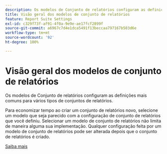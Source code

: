 ```yaml
---
description: Os modelos de Conjunto de relatórios configuram as definições mais comuns para vários tipos de conjuntos de relatórios.
title: Visão geral dos modelos de conjunto de relatórios
feature: Report Suite Settings
exl-id: c329f73f-af91-4f0a-9e9e-ae17fcf2899f
source-git-commit: a6967c7d4e1dca5491f13beccaa797167b503d6e
workflow-type: tm+mt
source-wordcount: '92'
ht-degree: 100%

---
```


# Visão geral dos modelos de conjunto de relatórios

Os modelos de Conjunto de relatórios configuram as definições mais comuns para vários tipos de conjuntos de relatórios.

Para economizar tempo ao criar um conjunto de relatórios novo, selecione um modelo que seja parecido com a configuração de conjunto de relatórios que você definiu. Selecionar um modelo de conjunto de relatórios não limita de maneira alguma sua implementação. Qualquer configuração feita por um modelo de conjunto de relatórios pode ser alterada depois que o conjunto de relatórios é criado.

[Saiba mais](/help/admin/tools/manage-rs/rs-templates/default-rs-template.md)
